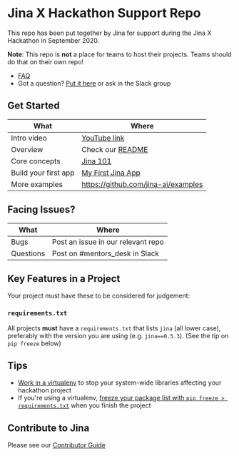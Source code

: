 # Jina X Hackathon Support Repo

This repo has been put together by Jina for support during the Jina X Hackathon in September 2020.

**Note**: This repo is **not** a place for teams to host their projects. Teams should do that on their own repo!

* [FAQ](./FAQ.md)
* Got a question? [Put it here](./questions.md) or ask in the Slack group

## Get Started

| What                 | Where                                                                                  |
| ---                  | ---                                                                                    |
| Intro video          | [YouTube link](https://www.youtube.com/watch?v=Fe6K3zjujlQ)                            |
| Overview             | Check our [README](https://github.com/jina-ai/jina/)                                   |
| Core concepts        | [Jina 101](https://github.com/jina-ai/jina/tree/master/docs/chapters/101)              |
| Build your first app | [My First Jina App](https://github.com/jina-ai/examples/tree/master/my-first-jina-app) |
| More examples        | https://github.com/jina-ai/examples                                                    |

## Facing Issues?

| What      | Where                              |
| ---       | ---                                |
| Bugs      | Post an issue in our relevant repo |
| Questions | Post on #mentors_desk in Slack     |

## Key Features in a Project

Your project must have these to be considered for judgement:

### `requirements.txt`

All projects **must** have a `requirements.txt` that lists `jina` (all lower case), preferably with the version you are using (e.g. `jina==0.5.3`). (See the tip on `pip freeze` below)

## Tips

* [Work in a virtualenv](https://pythonbasics.org/virtualenv/) to stop your system-wide libraries affecting your hackathon project
* If you're using a virtualenv, [freeze your package list with `pip freeze > requirements.txt`](https://pip.pypa.io/en/stable/reference/pip_freeze/) when you finish the project

## Contribute to Jina

Please see our [Contributor Guide](https://github.com/jina-ai/jina/blob/master/CONTRIBUTING.md)
